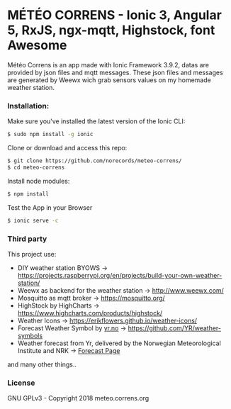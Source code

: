 # MÉTÉO CORRENS - Ionic 3, Angular 5, RxJS, ngx-mqtt, Highstock, font Awesome
Météo Correns is an app made with Ionic Framework 3.9.2, datas are provided by json files and mqtt messages. These json files and messages are generated by Weewx wich grab sensors values on my homemade weather station.

### Installation:
Make sure you've installed the latest version of the Ionic CLI:
```bash
$ sudo npm install -g ionic
```
Clone or download and access this repo:
```bash
$ git clone https://github.com/norecords/meteo-correns/
$ cd meteo-correns
```
Install node modules:
```bash
$ npm install
```
Test the App in your Browser
```bash
$ ionic serve -c
```

### Third party
This project use:
- DIY weather station BYOWS -> https://projects.raspberrypi.org/en/projects/build-your-own-weather-station/
- Weewx as backend for the weather station -> http://www.weewx.com/
- Mosquitto as mqtt broker -> https://mosquitto.org/
- HighStock by HighCharts -> https://www.highcharts.com/products/highstock/
- Weather Icons -> https://erikflowers.github.io/weather-icons/
- Forecast Weather Symbol by [yr.no](https://www.yr.no/) -> https://github.com/YR/weather-symbols
- Weather forecast from Yr, delivered by the Norwegian Meteorological Institute and NRK -> [Forecast Page](http://www.yr.no/place/France/Provence-Alpes-Côte_d’Azur/Correns)

and many other things..


### License
GNU GPLv3 - Copyright 2018 meteo.correns.org
